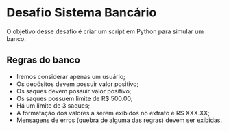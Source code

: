 # Desafio Sistema Bancário

O objetivo desse desafio é criar um script em Python para simular um banco. 

## Regras do banco

- Iremos considerar apenas um usuário;
- Os depósitos devem possuir valor positivo;
- Os saques devem possuir valor positivo;
- Os saques possuem limite de R$ 500.00;
- Há um limite de 3 saques;
- A formatação dos valores a serem exibidos no extrato é R$ XXX.XX;
- Mensagens de erros (quebra de alguma das regras) devem ser exibidas.

